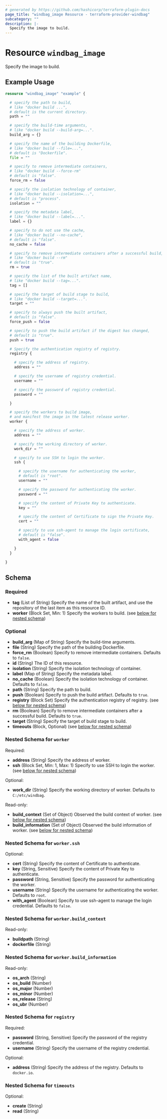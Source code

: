 ```yaml
---
# generated by https://github.com/hashicorp/terraform-plugin-docs
page_title: "windbag_image Resource - terraform-provider-windbag"
subcategory: ""
description: |-
  Specify the image to build.
---
```


# Resource `windbag_image`

Specify the image to build.

## Example Usage

```terraform
resource "windbag_image" "example" {

  # specify the path to build,
  # like "docker build ...",
  # default is the current directory.
  path = ""

  # specify the build-time arguments,
  # like "docker build --build-arg=...".
  build_arg = {}

  # specify the name of the building Dockerfile,
  # like "docker build --file=...",
  # default is "Dockerfile".
  file = ""

  # specify to remove intermediate containers,
  # like "docker build --force-rm"
  # default is "false".
  force_rm = false

  # specify the isolation technology of container,
  # like "docker build --isolation=...",
  # default is "process".
  isolation = ""

  # specify the metadata label,
  # like "docker build --label=...".
  label = {}

  # specify to do not use the cache,
  # like "docker build --no-cache",
  # default is "false".
  no_cache = false

  # specify to remove intermediate containers after a successful build,
  # like "docker build --rm"
  # default is "true".
  rm = true

  # specify the list of the built artifact name,
  # like "docker build --tag=...".
  tag = []

  # specify the target of build stage to build,
  # like "docker build --target=...".
  target = ""

  # specify to always push the built artifact,
  # default is "false".
  force_push = false

  # specify to push the build artifact if the digest has changed,
  # default is "true".
  push = true

  # Specify the authentication registry of registry.
  registry {

    # specify the address of registry.
    address = ""

    # specify the username of registry credential.
    username = ""

    # specify the password of registry credential.
    password = ""

  }

  # specify the workers to build image,
  # and manifest the image in the latest release worker.
  worker {

    # specify the address of worker.
    address = ""

    # specify the working directory of worker.
    work_dir = ""

    # specify to use SSH to login the worker.
    ssh {

      # specify the username for authenticating the worker,
      # default is "root".
      username = ""

      # specify the password for authenticating the worker.
      password = ""

      # specify the content of Private Key to authenticate.
      key = ""

      # specify the content of Certificate to sign the Private Key.
      cert = ""

      # specify to use ssh-agent to manage the login certificate,
      # default is "false".
      with_agent = false

    }
  }

}
```

<!-- schema generated by tfplugindocs -->
## Schema

### Required

- **tag** (List of String) Specify the name of the built artifact, and use the repository of the last item as this resource ID.
- **worker** (Block Set, Min: 1) Specify the workers to build. (see [below for nested schema](#nestedblock--worker))

### Optional

- **build_arg** (Map of String) Specify the build-time arguments.
- **file** (String) Specify the path of the building Dockerfile.
- **force_rm** (Boolean) Specify to remove intermediate containers. Defaults to `false`.
- **id** (String) The ID of this resource.
- **isolation** (String) Specify the isolation technology of container.
- **label** (Map of String) Specify the metadata label.
- **no_cache** (Boolean) Specify the isolation technology of container. Defaults to `false`.
- **path** (String) Specify the path to build.
- **push** (Boolean) Specify to push the build artifact. Defaults to `true`.
- **registry** (Block Set) Specify the authentication registry of registry. (see [below for nested schema](#nestedblock--registry))
- **rm** (Boolean) Specify to remove intermediate containers after a successful build. Defaults to `true`.
- **target** (String) Specify the target of build stage to build.
- **timeouts** (Block, Optional) (see [below for nested schema](#nestedblock--timeouts))

<a id="nestedblock--worker"></a>
### Nested Schema for `worker`

Required:

- **address** (String) Specify the address of worker.
- **ssh** (Block Set, Min: 1, Max: 1) Specify to use SSH to login the worker. (see [below for nested schema](#nestedblock--worker--ssh))

Optional:

- **work_dir** (String) Specify the working directory of worker. Defaults to `C:/etc/windbag`.

Read-only:

- **build_context** (Set of Object) Observed the build context of worker. (see [below for nested schema](#nestedatt--worker--build_context))
- **build_information** (Set of Object) Observed the build information of worker. (see [below for nested schema](#nestedatt--worker--build_information))

<a id="nestedblock--worker--ssh"></a>
### Nested Schema for `worker.ssh`

Optional:

- **cert** (String) Specify the content of Certificate to authenticate.
- **key** (String, Sensitive) Specify the content of Private Key to authenticate.
- **password** (String, Sensitive) Specify the password for authenticating the worker.
- **username** (String) Specify the username for authenticating the worker. Defaults to `root`.
- **with_agent** (Boolean) Specify to use ssh-agent to manage the login credential. Defaults to `false`.


<a id="nestedatt--worker--build_context"></a>
### Nested Schema for `worker.build_context`

Read-only:

- **buildpath** (String)
- **dockerfile** (String)


<a id="nestedatt--worker--build_information"></a>
### Nested Schema for `worker.build_information`

Read-only:

- **os_arch** (String)
- **os_build** (Number)
- **os_major** (Number)
- **os_minor** (Number)
- **os_release** (String)
- **os_ubr** (Number)



<a id="nestedblock--registry"></a>
### Nested Schema for `registry`

Required:

- **password** (String, Sensitive) Specify the password of the registry credential.
- **username** (String) Specify the username of the registry credential.

Optional:

- **address** (String) Specify the address of the registry. Defaults to `docker.io`.


<a id="nestedblock--timeouts"></a>
### Nested Schema for `timeouts`

Optional:

- **create** (String)
- **read** (String)


